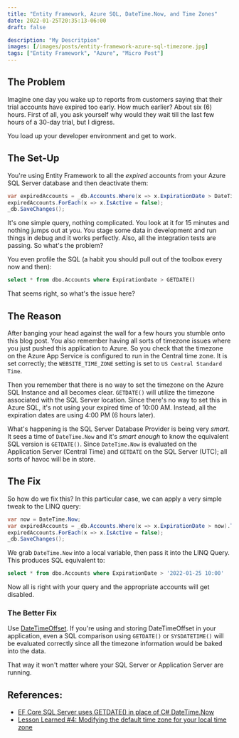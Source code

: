 ```yaml
---
title: "Entity Framework, Azure SQL, DateTime.Now, and Time Zones"
date: 2022-01-25T20:35:13-06:00
draft: false

description: "My Descritpion"
images: [/images/posts/entity-framework-azure-sql-timezone.jpg]
tags: ["Entity Framework", "Azure", "Micro Post"]
---
```


## The Problem

Imagine one day you wake up to reports from customers saying that their trial accounts have expired too early. How much earlier? About six (6) hours. First of all, you ask yourself why would they wait till the last few hours of a 30-day trial, but I digress.

You load up your developer environment and get to work.

## The Set-Up

You're using Entity Framework to all the *expired* accounts from your Azure SQL Server database and then deactivate them:

```csharp
var expiredAccounts = _db.Accounts.Where(x => x.ExpirationDate > DateTime.Now).ToList();
expiredAccounts.ForEach(x => x.IsActive = false);
_db.SaveChanges();
```

It's one simple query, nothing complicated. You look at it for 15 minutes and nothing jumps out at you. You stage some data in development and run things in debug and it works perfectly. Also, all the integration tests are passing. So what's the problem?

You even profile the SQL (a habit you should pull out of the toolbox every now and then):

```sql
select * from dbo.Accounts where ExpirationDate > GETDATE()
```

That seems right, so what's the issue here?

## The Reason

After banging your head against the wall for a few hours you stumble onto this blog post. You also remember having all sorts of timezone issues where you just pushed this application to Azure. So you check that the timezone on the Azure App Service is configured to run in the Central time zone. It is set correctly; the `WEBSITE_TIME_ZONE` setting is set to `US Central Standard Time`.

Then you remember that there is no way to set the timezone on the Azure SQL Instance and all becomes clear. `GETDATE()` will utilize the timezone associated with the SQL Server location. Since there's no way to set this in Azure SQL, it's not using your expired time of 10:00 AM. Instead, all the expiration dates are using 4:00 PM (6 hours later).

What's happening is the SQL Server Database Provider is being very *smart*. It sees a time of `DateTime.Now` and it's *smart enough* to know the equivalent SQL version is `GETDATE()`. Since `DateTime.Now` is evaluated on the Application Server (Central Time) and `GETDATE` on the SQL Server (UTC); all sorts of havoc will be in store.

## The Fix

So how do we fix this? In this particular case, we can apply a very simple tweak to the LINQ query:

```csharp
var now = DateTime.Now;
var expiredAccounts = _db.Accounts.Where(x => x.ExpirationDate > now).ToList();
expiredAccounts.ForEach(x => x.IsActive = false);
_db.SaveChanges();
```

We grab `DateTime.Now` into a local variable, then pass it into the LINQ Query. This produces SQL equivalent to:

```sql
select * from dbo.Accounts where ExpirationDate > '2022-01-25 10:00'
```

Now all is right with your query and the appropriate accounts will get disabled.

### The Better Fix

Use [DateTimeOffset](https://ardalis.com/why-use-datetimeoffset/). If you're using and storing DateTimeOffset in your application, even a SQL comparison using `GETDATE()` or `SYSDATETIME()` will be evaluated correctly since all the timezone information would be baked into the data.

That way it won't matter where your SQL Server or Application Server are running.

## References:

- [EF Core SQL Server uses GETDATE() in place of C# DateTime.Now](https://stackoverflow.com/questions/56227514/ef-core-sql-server-uses-getdate-in-place-of-c-sharp-datetime-now)
- [Lesson Learned #4: Modifying the default time zone for your local time zone](https://techcommunity.microsoft.com/t5/azure-database-support-blog/lesson-learned-4-modifying-the-default-time-zone-for-your-local/ba-p/368798)